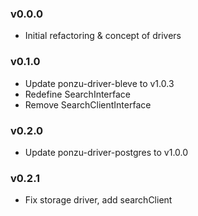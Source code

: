### v0.0.0
- Initial refactoring & concept of drivers

### v0.1.0
- Update ponzu-driver-bleve to v1.0.3
- Redefine SearchInterface
- Remove SearchClientInterface

### v0.2.0
- Update ponzu-driver-postgres to v1.0.0

### v0.2.1
- Fix storage driver, add searchClient
